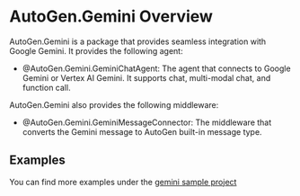 # AutoGen.Gemini Overview

AutoGen.Gemini is a package that provides seamless integration with Google Gemini. It provides the following agent:

- @AutoGen.Gemini.GeminiChatAgent: The agent that connects to Google Gemini or Vertex AI Gemini. It supports chat, multi-modal chat, and function call.

AutoGen.Gemini also provides the following middleware:
- @AutoGen.Gemini.GeminiMessageConnector: The middleware that converts the Gemini message to AutoGen built-in message type.

## Examples

You can find more examples under the [gemini sample project](https://github.com/microsoft/autogen/tree/main/dotnet/sample/AutoGen.Gemini.Sample)